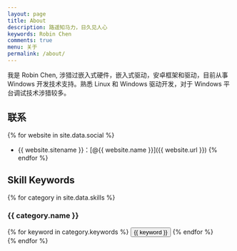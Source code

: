 ```yaml
---
layout: page
title: About
description: 路遥知马力，日久见人心
keywords: Robin Chen
comments: true
menu: 关于
permalink: /about/
---
```


我是 Robin Chen, 涉猎过嵌入式硬件，嵌入式驱动，安卓框架和驱动，目前从事 Windows 开发技术支持。熟悉 Linux 和 Windows 驱动开发，对于 Windows 平台调试技术涉猎较多。

## 联系

{% for website in site.data.social %}
* {{ website.sitename }}：[@{{ website.name }}]({{ website.url }})
{% endfor %}

## Skill Keywords

{% for category in site.data.skills %}
### {{ category.name }}
<div class="btn-inline">
{% for keyword in category.keywords %}
<button class="btn btn-outline" type="button">{{ keyword }}</button>
{% endfor %}
</div>
{% endfor %}
